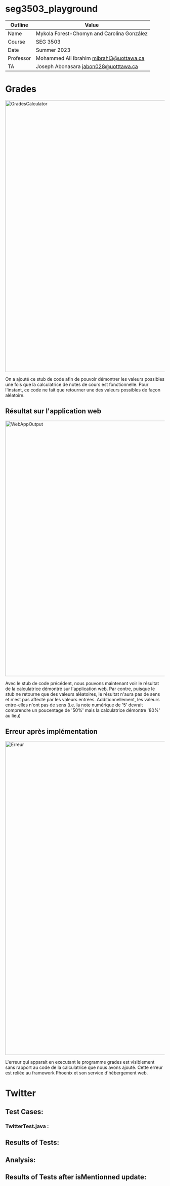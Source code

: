 # seg3503_playground

| Outline | Value |
| --- | ---- |
| Name | Mykola Forest-Chomyn and Carolina González |
| Course | SEG 3503 |
| Date | Summer 2023 |
| Professor | Mohammed Ali Ibrahim mibrahi3@uottawa.ca|
| TA | Joseph Abonasara jabon028@uotttawa.ca  |

# Grades

<img width="857" alt="GradesCalculator" src="https://github.com/mykolafc/seg3503_playground/assets/90519945/8b4939d3-d5cf-4d73-86a8-7b87c629ef9a">

On a ajouté ce stub de code afin de pouvoir démontrer les valeurs possibles une fois que la calculatrice de notes de cours est fonctionnelle.
Pour l'instant, ce code ne fait que retourner une des valeurs possibles de façon aléatoire.


## Résultat sur l'application web

<img width="806" alt="WebAppOutput" src="https://github.com/mykolafc/seg3503_playground/assets/90519945/ac1d0486-d47d-40ca-bc1e-2e20323e9558">

Avec le stub de code précédent, nous pouvons maintenant voir le résultat de la calculatrice démontré sur l'application web. Par contre, puisque le stub ne retourne que des valeurs aléatoires, le résultat n'aura pas de sens et n'est pas affecté par les valeurs entrées. Additionnellement, les valeurs entre-elles n'ont pas de sens (i.e. la note numérique de '5' devrait comprendre un poucentage de '50%' mais la calculatrice démontre '80%' au lieu)

## Erreur après implémentation

<img width="990" alt="Erreur" src="https://github.com/mykolafc/seg3503_playground/assets/90519945/8bfda712-fe11-4af7-b5cf-393d828f4018">

L'erreur qui apparait en executant le programme grades est visiblement sans rapport au code de la calculatrice que nous avons ajouté. Cette erreur est reliée au framework Phoenix et son service d'hébergement web.


# Twitter

## Test Cases:




### TwitterTest.java :


## Results of Tests:


## Analysis: 


## Results of Tests after isMentionned update:




